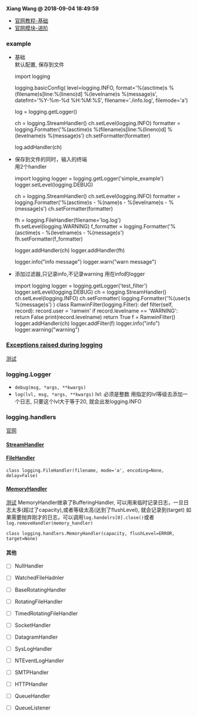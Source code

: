 **Xiang Wang @ 2018-09-04 18:49:59**

* [官网教程-基础](https://docs.python.org/3/howto/logging.html)
* [官网模块-进阶](https://docs.python.org/3/library/logging.html)

### example
* 基础  
默认配置, 保存到文件

    import logging

    logging.basicConfig(
        level=logging.INFO,
        format='%(asctime)s %(filename)s[line:%(lineno)d] %(levelname)s %(message)s',
        datefmt='%Y-%m-%d %H:%M:%S',
        filename='./info.log',
        filemode='a')

    log = logging.getLogger()

    ch = logging.StreamHandler()
    ch.setLevel(logging.INFO)
    formatter = logging.Formatter('%(asctime)s %(filename)s[line:%(lineno)d] %(levelname)s %(message)s')
    ch.setFormatter(formatter)

    log.addHandler(ch)


* 保存到文件的同时，输入的终端  
用2个handler

    import logging
    logger = logging.getLogger('simple_example')
    logger.setLevel(logging.DEBUG)

    ch = logging.StreamHandler()
    ch.setLevel(logging.INFO)
    formatter = logging.Formatter('%(asctime)s - %(name)s - %(levelname)s - %(message)s')
    ch.setFormatter(formatter)

    fh = logging.FileHandler(filename='log.log')
    fh.setLevel(logging.WARNING)
    f_formatter = logging.Formatter('%(asctime)s - %(levelname)s - %(message)s')
    fh.setFormatter(f_formatter)

    logger.addHandler(ch)
    logger.addHandler(fh)

    logger.info("info message")
    logger.warn("warn message")


* 添加过滤器,只记录info,不记录warning
用在info的logger


    import logging
    logger = logging.getLogger('test_filter')
    logger.setLevel(logging.DEBUG)
    ch = logging.StreamHandler()
    ch.setLevel(logging.INFO)
    ch.setFormatter(
        logging.Formatter('%(user)s %(message)s')
    )
    class RamwinFilter(logging.Filter):
        def filter(self, record):
            record.user = 'ramwin'
            if record.levelname == 'WARNING':
                return False
            print(record.levelname)
            return True
    f = RamwinFilter()
    logger.addHandler(ch)
    logger.addFilter(f)
    logger.info("info")
    logger.warning("warning")


### [Exceptions raised during logging][exceptions]
[测试](./test_unicode.py)

### logging.Logger
* `debug(msg, *args, **kwargs)`
* `log(lvl, msg, *args, **kwargs)`
lvl: 必须是整数
用指定的lvl等级去添加一个日志, 只要这个lvl大于等于20, 就会出发logging.INFO

### logging.handlers
[官网](https://docs.python.org/3/library/logging.handlers.html)

#### [StreamHandler](https://docs.python.org/3/library/logging.handlers.html#streamhandler)
#### [FileHandler](https://docs.python.org/3/library/logging.handlers.html#filehandler)
```
class logging.FileHandler(filename, mode='a', encoding=None, delay=False)
```

#### [MemoryHandler](https://docs.python.org/3/library/logging.handlers.html#memoryhandler)
[测试](./memory_handler.py)
MemoryHandler继承了BufferingHandler, 可以用来临时记录日志，一旦日志太多(超过了capacity),或者等级太高(达到了flushLevel), 就会记录到(target)
如果需要抛弃刚才的日志，可以调用`log.handelrs[0].close()`或者`log.removeHandler(memory_handler)`
```
class logging.handlers.MemoryHandler(capacity, flushLevel=ERROR, target=None)
```

#### 其他
* [ ] NullHandler
* [ ] WatchedFileHadnler
* [ ] BaseRotatingHandler
* [ ] RotatingFileHandler
* [ ] TimedRotatingFileHandler
* [ ] SocketHandler
* [ ] DatagramHandler
* [ ] SysLogHandler
* [ ] NTEventLogHandler
* [ ] SMTPHandler
* [ ] HTTPHandler
* [ ] QueueHandler
* [ ] QueueListener


[exceptions]: https://docs.python.org/3/howto/logging.html#exceptions-raised-during-logging
